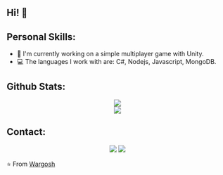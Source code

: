 ## Hi! 👋

<!--
**Wargosh/Wargosh** is a ✨ _special_ ✨ repository because its `README.md` (this file) appears on your GitHub profile.

Here are some ideas to get you started:

- 🔭 I’m currently working on ...
- 🌱 I’m currently learning ...
- 👯 I’m looking to collaborate on ...
- 🤔 I’m looking for help with ...
- 💬 Ask me about ...
- 📫 How to reach me: ...
- 😄 Pronouns: ...
- ⚡ Fun fact: ...
-->

## Personal Skills:

- 🔭 I'm currently working on a simple multiplayer game with Unity.
- 💻 The languages I work with are: C#, Nodejs, Javascript, MongoDB.

## Github Stats:
<p align="center">
  <img src="https://github-readme-stats.vercel.app/api/top-langs/?username=Wargosh&show_icons=true&layout=compact&theme=buefy">
<br>
<!--</p>
<p align="center">-->
  <img src="https://github-readme-stats.vercel.app/api?username=Wargosh&hide=stars&show_icons=true&theme=buefy&line_height=32">
</p>

## Contact:

<p align="center">
    <a href="https://twitter.com/Wargosh3"><img src="https://img.shields.io/badge/twitter-%231FA1F1?style=flat&logo=twitter&logoColor=white"/></a>
    <a href="https://www.linkedin.com/in/erick-jara-2a21a7157/"><img src="https://img.shields.io/badge/linkedin-%230177B5?style=flat&logo=linkedin&logoColor=white"/></a>
    <!--<a href="https://www.youtube.com/channel/UC-ULxMm3-0_5lHCTGdfM5gA/featured"><img src="https://img.shields.io/badge/youtube-%23FF0000?style=flat&logo=youtube&logoColor=white"/></a>-->
</p>

⭐ From [Wargosh](https://github.com/Wargosh)
